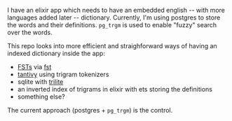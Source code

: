 I have an elixir app which needs to have an embedded english -- with more languages added later -- dictionary. Currently, I'm using postgres to store the words and their definitions. `pg_trgm` is used to enable "fuzzy" search over the words.

This repo looks into more efficient and straighforward ways of having an indexed dictionary inside the app:

- [FSTs](https://en.wikipedia.org/wiki/Finite-state_transducer) via [fst](https://github.com/BurntSushi/fst)
- [tantivy](https://github.com/tantivy-search/tantivy) using trigram tokenizers
- sqlite with [trilite](https://github.com/jonasfj/trilite)
- an inverted index of trigrams in elixir with ets storing the definitions
- something else?

The current approach (postgres + `pg_trgm`) is the control.
